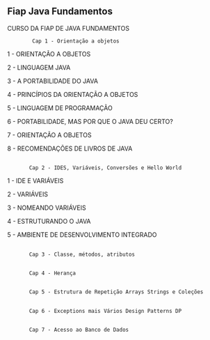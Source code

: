 ## Fiap Java Fundamentos
CURSO DA FIAP DE JAVA FUNDAMENTOS

            Cap 1 - Orientação a objetos
1 - ORIENTAÇÃO A OBJETOS

2 - LINGUAGEM JAVA

3 - A PORTABILIDADE DO JAVA

4 - PRINCÍPIOS DA ORIENTAÇÃO A OBJETOS

5 - LINGUAGEM DE PROGRAMAÇÃO

6 - PORTABILIDADE, MAS POR QUE O JAVA DEU CERTO?

7 - ORIENTAÇÃO A OBJETOS

8 - RECOMENDAÇÕES DE LIVROS DE JAVA
 ##
           Cap 2 - IDES, Variáveis, Conversões e Hello World
1 - IDE E VARIÁVEIS

2 - VARIÁVEIS

3 - NOMEANDO VARIÁVEIS

4 - ESTRUTURANDO O JAVA

5 - AMBIENTE DE DESENVOLVIMENTO INTEGRADO
##
           Cap 3 - Classe, métodos, atributos      
##           
           Cap 4 - Herança
##
           Cap 5 - Estrutura de Repetição Arrays Strings e Coleções
##           
           Cap 6 - Exceptions mais Vários Design Patterns DP
##           
           Cap 7 - Acesso ao Banco de Dados
